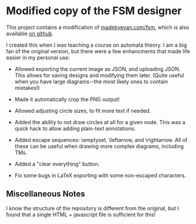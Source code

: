 Modified copy of the FSM designer
=================================

This project contains a modification of [madebyevan.com/fsm](http://madebyevan.com/fsm/),
which is also available [on github](https://github.com/evanw/fsm).

I created this when I was teaching a course on automata theory.  I am a big fan
of the original version, but there were a few enhancments that made life easier
in my personal use:

 - Allowed exporting the current image as JSON, and uploading JSON. This
   allows for saving designs and modifying them later. (Quite useful when you
   have large diagrams--the most likely ones to contain mistakes!)

 - Made it automatically crop the PNG output!

 - Allowed adjusting circle sizes, to fit more text if needed.

 - Added the ability to not draw circles at all for a given node. This was a
   quick hack to allow adding plain-text annotations.

 - Added escape sequences: \emptyset, \leftarrow, and \rightarrow. All of these
   can be useful when drawing more complex diagrams, including TMs.

 - Added a "clear everything" button.

 - Fix some bugs in LaTeX exporting with some non-escaped characters.


Miscellaneous Notes
-------------------

I know the structure of the repository is different from the original, but I
found that a single HTML + javascript file is sufficient for this!

